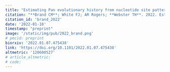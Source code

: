 ```yaml
---
title: "Estimating Pan evolutionary history from nucleotide site patterns"
citation: "**Brand CM**; White FJ; AR Rogers; **Webster TH**. 2022. Estimating Pan evolutionary history from nucleotide site patterns. *bioRxiv* 2022.01.07.475438."
citation_id: 'brand_2022'
date: '2022-01-10'
timestamp: "preprint"
image: '/static/img/pub/2022_brand.png'
# pmcid: preprint
biorxiv: '2022.01.07.475438'
link: 'https://doi.org/10.1101/2022.01.07.475438'
altmetric: '120600527'
# article_altmetric:
# code:
---
```

